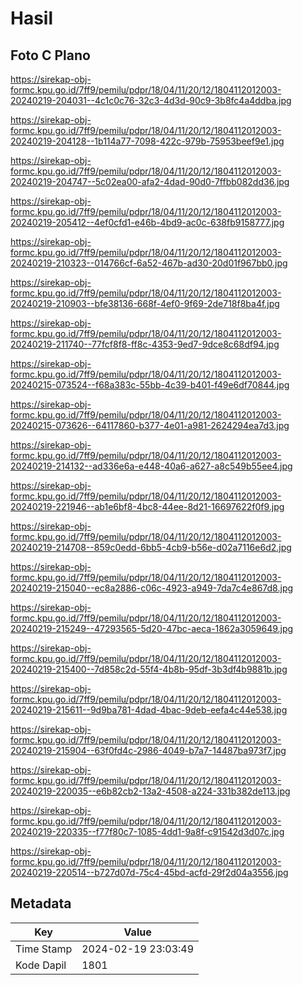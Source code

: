 # Hasil

## Foto C Plano

https://sirekap-obj-formc.kpu.go.id/7ff9/pemilu/pdpr/18/04/11/20/12/1804112012003-20240219-204031--4c1c0c76-32c3-4d3d-90c9-3b8fc4a4ddba.jpg

https://sirekap-obj-formc.kpu.go.id/7ff9/pemilu/pdpr/18/04/11/20/12/1804112012003-20240219-204128--1b114a77-7098-422c-979b-75953beef9e1.jpg

https://sirekap-obj-formc.kpu.go.id/7ff9/pemilu/pdpr/18/04/11/20/12/1804112012003-20240219-204747--5c02ea00-afa2-4dad-90d0-7ffbb082dd36.jpg

https://sirekap-obj-formc.kpu.go.id/7ff9/pemilu/pdpr/18/04/11/20/12/1804112012003-20240219-205412--4ef0cfd1-e46b-4bd9-ac0c-638fb9158777.jpg

https://sirekap-obj-formc.kpu.go.id/7ff9/pemilu/pdpr/18/04/11/20/12/1804112012003-20240219-210323--014766cf-6a52-467b-ad30-20d01f967bb0.jpg

https://sirekap-obj-formc.kpu.go.id/7ff9/pemilu/pdpr/18/04/11/20/12/1804112012003-20240219-210903--bfe38136-668f-4ef0-9f69-2de718f8ba4f.jpg

https://sirekap-obj-formc.kpu.go.id/7ff9/pemilu/pdpr/18/04/11/20/12/1804112012003-20240219-211740--77fcf8f8-ff8c-4353-9ed7-9dce8c68df94.jpg

https://sirekap-obj-formc.kpu.go.id/7ff9/pemilu/pdpr/18/04/11/20/12/1804112012003-20240215-073524--f68a383c-55bb-4c39-b401-f49e6df70844.jpg

https://sirekap-obj-formc.kpu.go.id/7ff9/pemilu/pdpr/18/04/11/20/12/1804112012003-20240215-073626--64117860-b377-4e01-a981-2624294ea7d3.jpg

https://sirekap-obj-formc.kpu.go.id/7ff9/pemilu/pdpr/18/04/11/20/12/1804112012003-20240219-214132--ad336e6a-e448-40a6-a627-a8c549b55ee4.jpg

https://sirekap-obj-formc.kpu.go.id/7ff9/pemilu/pdpr/18/04/11/20/12/1804112012003-20240219-221946--ab1e6bf8-4bc8-44ee-8d21-16697622f0f9.jpg

https://sirekap-obj-formc.kpu.go.id/7ff9/pemilu/pdpr/18/04/11/20/12/1804112012003-20240219-214708--859c0edd-6bb5-4cb9-b56e-d02a7116e6d2.jpg

https://sirekap-obj-formc.kpu.go.id/7ff9/pemilu/pdpr/18/04/11/20/12/1804112012003-20240219-215040--ec8a2886-c06c-4923-a949-7da7c4e867d8.jpg

https://sirekap-obj-formc.kpu.go.id/7ff9/pemilu/pdpr/18/04/11/20/12/1804112012003-20240219-215249--47293565-5d20-47bc-aeca-1862a3059649.jpg

https://sirekap-obj-formc.kpu.go.id/7ff9/pemilu/pdpr/18/04/11/20/12/1804112012003-20240219-215400--7d858c2d-55f4-4b8b-95df-3b3df4b9881b.jpg

https://sirekap-obj-formc.kpu.go.id/7ff9/pemilu/pdpr/18/04/11/20/12/1804112012003-20240219-215611--9d9ba781-4dad-4bac-9deb-eefa4c44e538.jpg

https://sirekap-obj-formc.kpu.go.id/7ff9/pemilu/pdpr/18/04/11/20/12/1804112012003-20240219-215904--63f0fd4c-2986-4049-b7a7-14487ba973f7.jpg

https://sirekap-obj-formc.kpu.go.id/7ff9/pemilu/pdpr/18/04/11/20/12/1804112012003-20240219-220035--e6b82cb2-13a2-4508-a224-331b382de113.jpg

https://sirekap-obj-formc.kpu.go.id/7ff9/pemilu/pdpr/18/04/11/20/12/1804112012003-20240219-220335--f77f80c7-1085-4dd1-9a8f-c91542d3d07c.jpg

https://sirekap-obj-formc.kpu.go.id/7ff9/pemilu/pdpr/18/04/11/20/12/1804112012003-20240219-220514--b727d07d-75c4-45bd-acfd-29f2d04a3556.jpg


## Metadata

| Key        | Value               |
| ---------- | ------------------- |
| Time Stamp | 2024-02-19 23:03:49 |
| Kode Dapil | 1801                |



